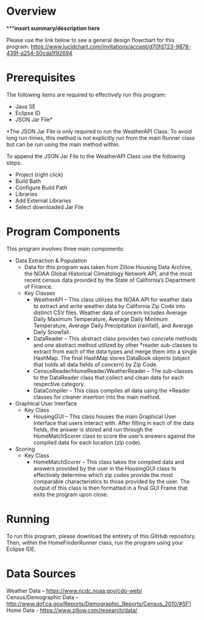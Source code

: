 # Overview  <br />
*************insert summary/description here**********


Please use the link below to see a general design flowchart for this program:
   https://www.lucidchart.com/invitations/accept/d70fd723-9878-439f-a254-50cda1f92694 

# Prerequisites <br />
The following items are required to effectively run this program: <br />
  *	Java SE <br />
  *	Eclipse ID <br />
  *	JSON Jar File* <br />

*The JSON Jar File is only required to run the WeatherAPI Class. To avoid long run-times, this method is not explicitly run from the main Runner class but can be run using the main method within. <br />

To append the JSON Jar File to the WeatherAPI Class use the following steps: <br />
  *	Project (right click) <br />
  *	Build Bath <br />
  *	Configure Build Path <br />
  *	Libraries <br />
  *	Add External Libraries <br />
  *	Select downloaded Jar File <br />


# Program Components <br />
This program involves three main components:<br />
  * Data Extraction & Population<br />
    * Data for this program was taken from Zillow Housing Data Archive, the NOAA Global Historical Climatology Network API, and the most recent census data provided by the State of California’s Department of Finance.<br />
    * Key Classes <br />
        * WeatherAPI – This class utilizes the NOAA API for weather data to extract and write weather data by California Zip Code into distinct CSV files. Weather data of concern includes Average Daily Maximum Temperature, Average Daily Minimum Temperature, Average Daily Precipitation (rainfall), and Average Daily Snowfall.<br />
        * DataReader – This abstract class provides two concrete methods and one abstract method utilized by other *reader sub-classes to extract from each of the data types and merge them into a single HashMap. The final HashMap stores DataBook objects (object that holds all data fields of concern) by Zip Code.<br />
        * CensusReader/HomeReader/WeatherReader – The sub-classes to the DataReader class that collect and clean data for each respective category.<br />
        * DataCompiler – This class compiles all data using the *Reader classes for cleaner insertion into the main method.
  *	Graphical User Interface<br />
      *	Key Class<br />
         * HousingGUI – This class houses the main Graphical User Interface that users interact with. After filling in each of the data fields, the answer is stored and run through the HomeMatchScorer class to score the user’s answers against the compiled data for each location (zip code).<br />
  *	Scoring<br />
      *	Key Class<br />
          *	HomeMatchScorer – This class takes the compiled data and answers provided by the user in the HousingGUI class to effectively determine which zip codes provide the most comparable characteristics to those provided by the user. The output of this class is then formatted in a final GUI Frame that exits the program upon close.<br />


# Running <br />
To run this program, please download the entirety of this GitHub repository. Then, within the HomeFinderRunner class, run the program using your Eclipse IDE.


# Data Sources <br />
Weather Data – https://www.ncdc.noaa.gov/cdo-web/ <br />
Census/Demographic Data – http://www.dof.ca.gov/Reports/Demographic_Reports/Census_2010/#SF1 <br />
Home Data - https://www.zillow.com/research/data/ <br />
